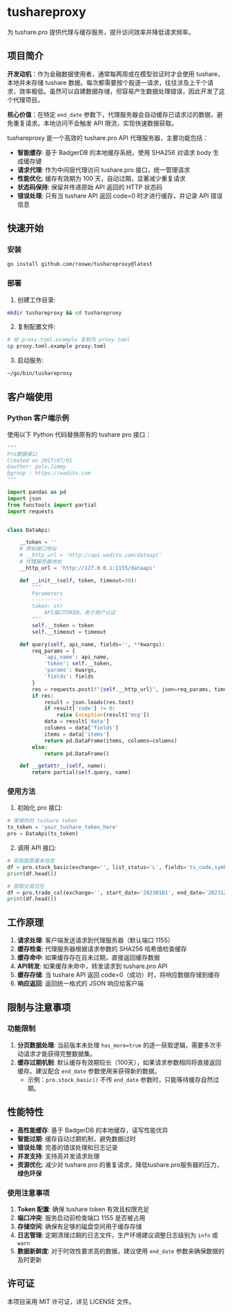 # tushareproxy

为 tushare.pro 提供代理与缓存服务，提升访问效率并降低请求频率。

## 项目简介

**开发动机**：作为金融数据使用者，通常每两周或在模型验证时才会使用 tushare，本地并未存储 tushare 数据。每次都需要按个股逐一请求，往往涉及上千个请求，效率极低。虽然可以自建数据存储，但容易产生数据处理错误，因此开发了这个代理项目。

**核心价值**：在特定 `end_date` 参数下，代理服务器会自动缓存已请求过的数据，避免重复请求。本地访问不会触发 API 限流，实现快速数据获取。

tushareproxy 是一个高效的 tushare.pro API 代理服务器，主要功能包括：

- **智能缓存**: 基于 BadgerDB 的本地缓存系统，使用 SHA256 对请求 body 生成缓存键
- **请求代理**: 作为中间层代理访问 tushare.pro 接口，统一管理请求
- **性能优化**: 缓存有效期为 100 天，自动过期，显著减少重复请求
- **状态码保持**: 保留并传递原始 API 返回的 HTTP 状态码
- **错误处理**: 只有当 tushare API 返回 code=0 时才进行缓存，并记录 API 错误信息

## 快速开始

### 安装

```bash
go install github.com/roowe/tushareproxy@latest
```

### 部署

1. 创建工作目录:
```bash
mkdir tushareproxy && cd tushareproxy
```

2. 复制配置文件:
```bash
# 将 proxy.toml.example 复制为 proxy.toml
cp proxy.toml.example proxy.toml
```

3. 启动服务:
```bash
~/go/bin/tushareproxy
```

## 客户端使用

### Python 客户端示例

使用以下 Python 代码替换原有的 tushare pro 接口：

```python
"""
Pro数据接口
Created on 2017/07/01
@author: polo,Jimmy
@group : https://waditu.com
"""

import pandas as pd
import json
from functools import partial
import requests


class DataApi:

    __token = ''
    # 原始接口地址
    # __http_url = 'http://api.waditu.com/dataapi'
    # 代理服务器地址
    __http_url = 'http://127.0.0.1:1155/dataapi'

    def __init__(self, token, timeout=30):
        """
        Parameters
        ----------
        token: str
            API接口TOKEN，用于用户认证
        """
        self.__token = token
        self.__timeout = timeout

    def query(self, api_name, fields='', **kwargs):
        req_params = {
            'api_name': api_name,
            'token': self.__token,
            'params': kwargs,
            'fields': fields
        }
        res = requests.post(f"{self.__http_url}", json=req_params, timeout=self.__timeout)
        if res:
            result = json.loads(res.text)
            if result['code'] != 0:
                raise Exception(result['msg'])
            data = result['data']
            columns = data['fields']
            items = data['items']
            return pd.DataFrame(items, columns=columns)
        else:
            return pd.DataFrame()

    def __getattr__(self, name):
        return partial(self.query, name)
```

### 使用方法

1. 初始化 pro 接口:
```python
# 使用你的 tushare token
ts_token = 'your_tushare_token_here'
pro = DataApi(ts_token)
```

2. 调用 API 接口:
```python
# 获取股票基本信息
df = pro.stock_basic(exchange='', list_status='L', fields='ts_code,symbol,name,area,industry,list_date')
print(df.head())

# 获取交易日历
df = pro.trade_cal(exchange='', start_date='20230101', end_date='20231231')
print(df.head())
```

## 工作原理

1. **请求处理**: 客户端发送请求到代理服务器（默认端口 1155）
2. **缓存检查**: 代理服务器根据请求参数的 SHA256 哈希值检查缓存
3. **缓存命中**: 如果缓存存在且未过期，直接返回缓存数据
4. **API转发**: 如果缓存未命中，转发请求到 tushare.pro API
5. **缓存存储**: 当 tushare API 返回 code=0（成功）时，将响应数据存储到缓存
6. **响应返回**: 返回统一格式的 JSON 响应给客户端

## 限制与注意事项

### 功能限制
1. **分页数据处理**: 当前版本未处理 `has_more=true` 的逐一获取逻辑，需要多次手动请求才能获得完整数据集。
2. **缓存过期机制**: 默认缓存有效期较长（100天），如果请求参数相同将直接返回缓存。建议配合 `end_date` 参数使用来获得新的数据。
   - 示例：`pro.stock_basic()` 不传 `end_date` 参数时，只能等待缓存自然过期。

## 性能特性

- **高性能缓存**: 基于 BadgerDB 的本地缓存，读写性能优异
- **智能过期**: 缓存自动过期机制，避免数据过时
- **错误处理**: 完善的错误处理和日志记录
- **并发支持**: 支持高并发请求处理
- **资源优化**: 减少对 tushare.pro 的重复请求，降低tushare.pro服务器的压力，**绿色环保**

### 使用注意事项

1. **Token 配置**: 确保 tushare token 有效且权限充足
2. **端口冲突**: 服务启动前检查端口 1155 是否被占用
3. **存储空间**: 确保有足够的磁盘空间用于缓存存储
4. **日志管理**: 定期清理过期的日志文件，生产环境建议调整日志级别为 `info` 或 `warn`
5. **数据新鲜度**: 对于时效性要求高的数据，建议使用 `end_date` 参数来确保数据的及时更新



## 许可证

本项目采用 MIT 许可证，详见 LICENSE 文件。
